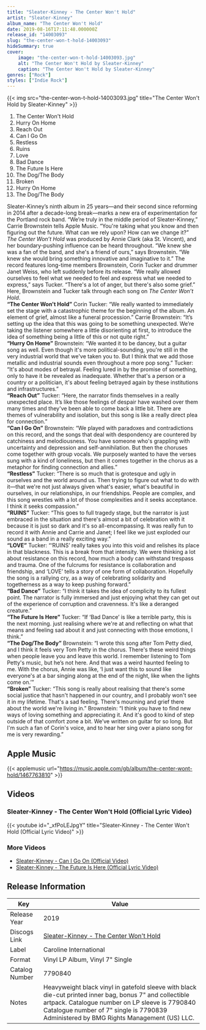 ```yaml
---
title: "Sleater-Kinney - The Center Won't Hold"
artist: "Sleater-Kinney"
album_name: "The Center Won't Hold"
date: 2019-08-16T17:11:48.000000Z
release_id: "14003093"
slug: "the-center-won-t-hold-14003093"
hideSummary: true
cover:
    image: "the-center-won-t-hold-14003093.jpg"
    alt: "The Center Won't Hold by Sleater-Kinney"
    caption: "The Center Won't Hold by Sleater-Kinney"
genres: ["Rock"]
styles: ["Indie Rock"]
---
```


{{< img src="the-center-won-t-hold-14003093.jpg" title="The Center Won't Hold by Sleater-Kinney" >}}

<!-- section break -->

1. The Center Won't Hold
2. Hurry On Home
3. Reach Out
4. Can I Go On
5. Restless
6. Ruins
7. Love
8. Bad Dance
9. The Future Is Here
10. The Dog/The Body
11. Broken
12. Hurry On Home
13. The Dog/The Body

<!-- section break -->


Sleater-Kinney’s ninth album in 25 years—and their second since reforming in 2014 after a decade-long break—marks a new era of experimentation for the Portland rock band. “We’re truly in the middle period of Sleater-Kinney,” Carrie Brownstein tells Apple Music. “You're taking what you know and then figuring out the future. What can we rely upon? How can we change it?” <i>The Center Won’t Hold</i> was produced by Annie Clark (aka St. Vincent), and her boundary-pushing influence can be heard throughout. “We knew she was a fan of the band, and she's a friend of ours,” says Brownstein. “We knew she would bring something innovative and imaginative to it.” The record features long-time members Brownstein, Corin Tucker and drummer Janet Weiss, who left suddenly before its release. “We really allowed ourselves to feel what we needed to feel and express what we needed to express,” says Tucker. “There's a lot of anger, but there's also some grief.” Here, Brownstein and Tucker talk through each song on <i>The Center Won’t Hold</i>.<br />
<b>“The Center Won't Hold”</b> 
Corin Tucker: “We really wanted to immediately set the stage with a catastrophic theme for the beginning of the album. An element of grief, almost like a funeral procession.” 
Carrie Brownstein: “It’s setting up the idea that this was going to be something unexpected. We’re taking the listener somewhere a little disorienting at first, to introduce the idea of something being a little of this or not quite right.”<br />
<b>“Hurry On Home”</b> 
Brownstein: “We wanted it to be dancey, but a guitar song as well. Even though it's more political-sounding, you're still in the very industrial world that we've taken you to. But I think that we add those metallic and industrial sounds even throughout a more pop song.” 
Tucker: “It's about modes of betrayal. Feeling lured in by the promise of something, only to have it be revealed as inadequate. Whether that's a person or a country or a politician, it's about feeling betrayed again by these institutions and infrastructures.”<br />
<b>“Reach Out”</b>
Tucker: “Here, the narrator finds themselves in a really unexpected place. It’s like those feelings of despair have washed over them many times and they've been able to come back a little bit. There are themes of vulnerability and isolation, but this song is like a really direct plea for connection.”<br />
<b>“Can I Go On”</b> 
Brownstein: “We played with paradoxes and contradictions on this record, and the songs that deal with despondency are countered by catchiness and melodiousness. You have someone who's grappling with uncertainty and depression and self-annihilation. But then the choruses come together with group vocals. We purposely wanted to have the verses sung with a kind of loneliness, but then it comes together in the chorus as a metaphor for finding connection and allies.”<br />
<b>“Restless”</b> 
Tucker: “There is so much that is grotesque and ugly in ourselves and the world around us. Then trying to figure out what to do with it—that we're not just always given what's easier, what's beautiful in ourselves, in our relationships, in our friendships. People are complex, and this song wrestles with a lot of those complexities and it seeks acceptance. I think it seeks compassion.”<br />
<b>“RUINS”</b> 
Tucker: “This goes to full tragedy stage, but the narrator is just embraced in the situation and there's almost a bit of celebration with it because it is just so dark and it's so all-encompassing. It was really fun to record it with Annie and Carrie and Janet; I feel like we just exploded our sound as a band in a really exciting way.”<br />
<b>“LOVE”</b> 
Tucker: “‘RUINS’ really takes you into this void and relishes its place in that blackness. This is a break from that intensity. We were thinking a lot about resistance on this record, how much a body can withstand trespass and trauma. One of the fulcrums for resistance is collaboration and friendship, and ‘LOVE’ tells a story of one form of collaboration. Hopefully the song is a rallying cry, as a way of celebrating solidarity and togetherness as a way to keep pushing forward.”<br />
<b>“Bad Dance”</b> 
Tucker: “I think it takes the idea of complicity to its fullest point. The narrator is fully immersed and just enjoying what they can get out of the experience of corruption and cravenness. It's like a deranged creature.”<br />
<b>“The Future Is Here”</b> 
Tucker: “If ‘Bad Dance’ is like a terrible party, this is the next morning. just realising where we're at and reflecting on what that means and feeling sad about it and just connecting with those emotions, I think.”<br />
<b>“The Dog/The Body”</b> 
Brownstein: “I wrote this song after Tom Petty died, and I think it feels very Tom Petty in the chorus. There's these weird things when people leave you and leave this world. I remember listening to Tom Petty's music, but he’s not here. And that was a weird haunted feeling to me. With the chorus, Annie was like, ‘I just want this to sound like everyone's at a bar singing along at the end of the night, like when the lights come on.’”<br />
<b>“Broken”</b> 
Tucker: “This song is really about realising that there's some social justice that hasn't happened in our country, and I probably won't see it in my lifetime. That's a sad feeling. There's mourning and grief there about the world we're living in.” Brownstein: “I think you have to find new ways of loving something and appreciating it. And it's good to kind of step outside of that comfort zone a bit. We’ve written on guitar for so long. But I'm such a fan of Corin's voice, and to hear her sing over a piano song for me is very rewarding.”



## Apple Music
{{< applemusic url="https://music.apple.com/gb/album/the-center-wont-hold/1467763810" >}}





## Videos
### Sleater-Kinney - The Center Won't Hold (Official Lyric Video)
{{< youtube id="_xfPoLEJpgY" title="Sleater-Kinney - The Center Won't Hold (Official Lyric Video)" >}}<br>

### More Videos

- [Sleater-Kinney - Can I Go On (Official Video)](https://www.youtube.com/watch?v=pB08AUiTP3w)
- [Sleater-Kinney - The Future Is Here (Official Lyric Video)](https://www.youtube.com/watch?v=MP_2p79Ems4)


## Release Information
|  Key           | Value                                                |
| ---------------| ---------------------------------------------------- |
| Release Year   | 2019                                   |
| Discogs Link   | [Sleater-Kinney - The Center Won't Hold](https://www.discogs.com/release/14003093-Sleater-Kinney-The-Center-Wont-Hold) |
| Label          | Caroline International |
| Format         | Vinyl LP Album, Vinyl 7" Single |
| Catalog Number | 7790840 |
| Notes | Heavyweight black vinyl in gatefold sleeve with black die-cut printed inner bag, bonus 7" and collectible artpack.   Catalogue number on LP sleeve is 7790840 Catalogue number of 7" single is 7790839 Administered by BMG Rights Management (US) LLC. |